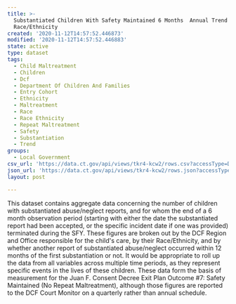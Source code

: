 ```yaml
---
title: >-
  Substantiated Children With Safety Maintained 6 Months  Annual Trend By
  Race/Ethnicity
created: '2020-11-12T14:57:52.446873'
modified: '2020-11-12T14:57:52.446883'
state: active
type: dataset
tags:
  - Child Maltreatment
  - Children
  - Dcf
  - Department Of Children And Families
  - Entry Cohort
  - Ethnicity
  - Maltreatment
  - Race
  - Race Ethnicity
  - Repeat Maltreatment
  - Safety
  - Substantiation
  - Trend
groups:
  - Local Government
csv_url: 'https://data.ct.gov/api/views/tkr4-kcw2/rows.csv?accessType=DOWNLOAD'
json_url: 'https://data.ct.gov/api/views/tkr4-kcw2/rows.json?accessType=DOWNLOAD'
layout: post

---
```

This dataset contains aggregate data concerning the number of children with substantiated abuse/neglect reports, and for whom the end of a 6 month observation period (starting with either the date the substantiated report had been accepted, or the specific incident date if one was provided) terminated during the SFY.  These figures are broken out by the DCF Region and Office responsible for the child's care, by their Race/Ethnicity, and by whether another report of substantiated abuse/neglect occurred within 12 months of the first substantiation or not.  It would be appropriate to roll up the data from all variables across multiple time periods, as they represent specific events in the lives of these children.  These data form the basis of measurement for the Juan F. Consent Decree Exit Plan Outcome #7: Safety Maintained (No Repeat Maltreatment), although those figures are reported to the DCF Court Monitor on a quarterly rather than annual schedule.
